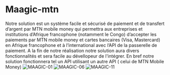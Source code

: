 # Maagic-mtn
Notre solution est un système facile et sécurisé de paiement et de transfert d’argent par MTN mobile money qui permettra aux entreprises et institutions d’Afrique francophone (notamment le Congo) d’accepter les paiements par MTN mobile money et cartes bancaires (Visa, Mastercard) en Afrique francophone et à l’international avec l’API de la passerelle de paiement. A la fin de notre réalisation notre solution aura divers fonctionnalités et sera facile au dévellopeur de l'intégrer. En bref notre solution fonctionnera tel un API utilisant un autre API ( celui de MTN Mobile Money)
![MAAGIC-01](https://user-images.githubusercontent.com/111227978/184535692-bbc927c7-3aa8-4101-9c04-411dc09185d4.jpg)
![MAAGIC-06](https://user-images.githubusercontent.com/111227978/184535974-4a9eae36-4c48-42d6-9fc6-82f96c88cb2c.jpg)
![MAAGIC-11](https://user-images.githubusercontent.com/111227978/184535763-08e6d4d5-e119-4b64-8943-b9576f1ab61c.jpg)
